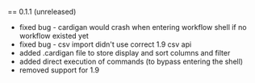 == 0.1.1 (unreleased)

* fixed bug - cardigan would crash when entering workflow shell if no workflow existed yet
* fixed bug - csv import didn't use correct 1.9 csv api
* added .cardigan file to store display and sort columns and filter
* added direct execution of commands (to bypass entering the shell)
* removed support for 1.9